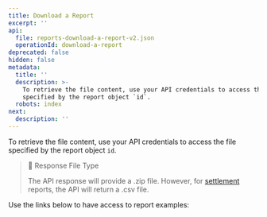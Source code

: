 ```yaml
---
title: Download a Report
excerpt: ''
api:
  file: reports-download-a-report-v2.json
  operationId: download-a-report
deprecated: false
hidden: false
metadata:
  title: ''
  description: >-
    To retrieve the file content, use your API credentials to access the file
    specified by the report object `id`.
  robots: index
next:
  description: ''
---
```

To retrieve the file content, use your API credentials to access the file specified by the report object `id`. 

> 📘 Response File Type
>
> The API response will provide a .zip file. However, for [settlement](introduction-reports#settlement-report) reports, the API will return a .csv file.


Use the links below to have access to report examples:

<Shelf classname="link_cards_container">
  <YunoCard title="Payments" href="https://github.com/yuno-payments/yuno-docs/blob/v1.0.2-reports-fields-page-update/reference/Reports/manage-reports/report-examples/Example%20payments.csv.zip" titleSize="h4" />
  <YunoCard title="Settlement Report" href="https://github.com/yuno-payments/yuno-docs/blob/v1.0.2-reports-fields-page-update/reference/Reports/manage-reports/report-examples/Example%20settlement_report.csv.zip" titleSize="h4" />
  <YunoCard title="Transaction Report" href="https://github.com/yuno-payments/yuno-docs/blob/v1.0.2-reports-fields-page-update/reference/Reports/manage-reports/report-examples/Example%20transaction_report.csv.zip" titleSize="h4" />
  <YunoCard title="Transaction Reconciliation" href="https://github.com/yuno-payments/yuno-docs/blob/v1.0.2-reports-fields-page-update/reference/Reports/manage-reports/report-examples/Example%20transaction_reconciliation.csv.zip" titleSize="h4" />
  <YunoCard title="Communications" href="https://github.com/yuno-payments/yuno-docs/blob/v1.0.2-reports-fields-page-update/reference/Reports/manage-reports/report-examples/Example%20communications.csv" titleSize="h4" />
</Shelf>
